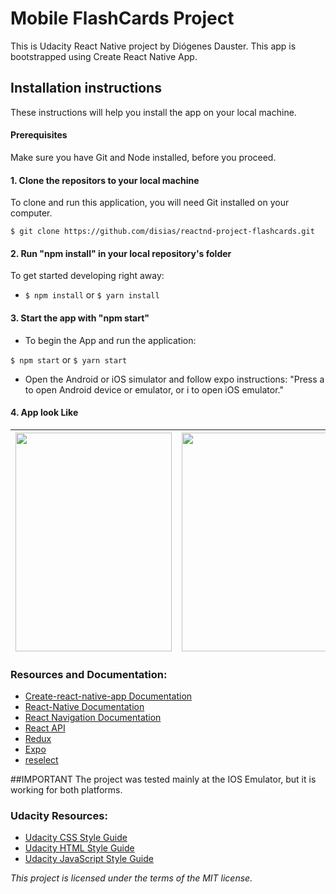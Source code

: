# Mobile FlashCards Project

This is Udacity React Native project by Diógenes Dauster. This app is bootstrapped using Create React Native App.

## Installation instructions

These instructions will help you install the app on your local machine.

#### Prerequisites

Make sure you have Git and Node installed, before you proceed.

#### 1. Clone the repositors to your local machine

To clone and run this application, you will need Git installed on your computer.

`$ git clone https://github.com/disias/reactnd-project-flashcards.git`

#### 2. Run "npm install" in your local repository's folder

To get started developing right away:

- `$ npm install` or `$ yarn install`

#### 3. Start the app with "npm start"

- To begin the App and run the application:

`$ npm start` or `$ yarn start`

- Open the Android or iOS simulator and follow expo instructions: "Press a to open Android device or emulator, or i to open iOS emulator."

#### 4. App look Like

| <img src="https://github.com/disias/reactnd-project-flashcards/blob/master/screenshots/app.gif" width="250"  height="350"> | <img src="https://github.com/disias/reactnd-project-flashcards/blob/master/screenshots/app2.gif" width="250" height="350"> |
| :------------------------------------------------------------------------------------------------------------------------: | :------------------------------------------------------------------------------------------------------------------------: |


### Resources and Documentation:

- [Create-react-native-app Documentation](https://github.com/facebook/create-react-app#creating-an-app)
- [React-Native Documentation](https://facebook.github.io/react-native/)
- [React Navigation Documentation](https://reactnavigation.org/)
- [React API](https://facebook.github.io/react/docs/react-api.html)
- [Redux](https://redux.js.org/)
- [Expo](https://expo.io/)
- [reselect](https://github.com/reduxjs/reselect)

##IMPORTANT The project was tested mainly at the IOS Emulator, but it is working for both platforms.

### Udacity Resources:

- [Udacity CSS Style Guide](http://udacity.github.io/frontend-nanodegree-styleguide/css.html)
- [Udacity HTML Style Guide](http://udacity.github.io/frontend-nanodegree-styleguide/index.html)
- [Udacity JavaScript Style Guide](http://udacity.github.io/frontend-nanodegree-styleguide/javascript.html)

_This project is licensed under the terms of the MIT license._
